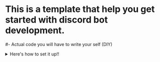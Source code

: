 # This is a template that help you get started with discord bot development.
#- Actual code you will have to write your self (DIY)
<details>
<summary> Here's how to set it up!!</summary>
<br>
# Step 1
<br>
- Start with editing the ``py package.json``, edit to your taste and then proceed
<br>
# Step 2
<br>
- Then write your favourable code in ``py main.js`` then launch in and 24/7 service as a web program.

</details>

